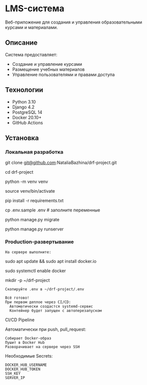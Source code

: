 # LMS-система

Веб-приложение для создания и управления образовательными курсами и материалами.

## Описание

Система предоставляет:
- Создание и управление курсами
- Размещение учебных материалов
- Управление пользователями и правами доступа

## Технологии

- Python 3.10
- Django 4.2
- PostgreSQL 14
- Docker 20.10+
- GitHub Actions

## Установка

### Локальная разработка

git clone git@github.com:NataliaBazhina/drf-project.git 

cd drf-project

python -m venv venv

source venv/bin/activate

pip install -r requirements.txt

cp .env.sample .env  # заполните переменные

python manage.py migrate

python manage.py runserver

### Production-развертывание

    На сервере выполните:

sudo apt update && sudo apt install docker.io

sudo systemctl enable docker

mkdir -p ~/drf-project

    Скопируйте .env в ~/drf-project/.env

    Всё готово!
    При первом деплое через CI/CD:
      Автоматически создастся systemd-сервис
      Контейнер будет запущен с автоперезапуском

CI/CD Pipeline

Автоматически при push, pull_request:

    Собирает Docker-образ
    Пушит в Docker Hub
    Разворачивает на сервере через SSH

Необходимые Secrets:

    DOCKER_HUB_USERNAME
    DOCKER_HUB_TOKEN
    SSH_KEY
    SERVER_IP